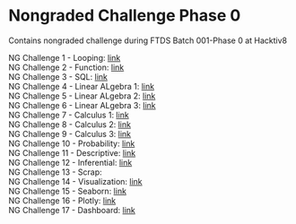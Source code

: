 # Nongraded Challenge Phase 0
Contains nongraded challenge during FTDS Batch 001-Phase 0 at Hacktiv8

NG Challenge 1 -  Looping: <a href= "https://github.com/imfdlh/h8dsft_ngc_p0/blob/master/c1_probability/h8dsft_looping.ipynb"> link </a>
<br>
NG Challenge 2 -  Function: <a href= "https://github.com/imfdlh/h8dsft_ngc_p0/tree/master/c2_function"> link </a>
<br>
NG Challenge 3 - SQL: <a href= "https://github.com/imfdlh/h8dsft_ngc_p0/tree/master/c3_sql"> link </a>
<br>
NG Challenge 4 - Linear ALgebra 1: <a href= "https://github.com/imfdlh/h8dsft_ngc_p0/blob/master/c4_linalg1/h8dsft_Linear_Algebra1.ipynb"> link </a>
<br>
NG Challenge 5 - Linear ALgebra 2: <a href="https://github.com/imfdlh/h8dsft_ngc_p0/blob/master/c5_linalg2/h8dsft_Linear_Algebra2.ipynb"> link </a>
<br>
NG Challenge 6 - Linear ALgebra 3: <a href="https://github.com/imfdlh/h8dsft_ngc_p0/blob/master/c6_linalg3/h8dsft_Linear_Algebra3.ipynb"> link </a>
<br>
NG Challenge 7 - Calculus 1: <a href="https://github.com/imfdlh/h8dsft_ngc_p0/blob/master/c7_calculus1/h8dsft_Calculus1.ipynb"> link </a>
<br>
NG Challenge 8 - Calculus 2: <a href="https://github.com/imfdlh/h8dsft_ngc_p0/blob/master/c8_calculus2/h8dsft_Calculus2.ipynb"> link </a>
<br>
NG Challenge 9 - Calculus 3: <a href="https://github.com/imfdlh/h8dsft_ngc_p0/blob/master/c9_calculus3/h8dsft_Calculus3.ipynb"> link </a>
<br>
NG Challenge 10 - Probability: <a href="https://github.com/imfdlh/h8dsft_ngc_p0/blob/master/c10_probability/h8dsft_Probability.ipynb"> link </a>
<br>
NG Challenge 11 - Descriptive: <a href="https://github.com/imfdlh/h8dsft_ngc_p0/blob/master/c11_descriptive/h8dsft_Descriptive.ipynb"> link </a>
<br>
NG Challenge 12 - Inferential: <a href="https://github.com/imfdlh/h8dsft_ngc_p0/blob/master/c12_inferential/h8dsft_Inferential.ipynb"> link </a>
<br>
NG Challenge 13 - Scrap: <a href="https://github.com/imfdlh/h8dsft_ngc_p0/tree/master/c13_scrap/h8dsft_Scrap"></a>
<br>
NG Challenge 14 - Visualization: <a href="https://github.com/imfdlh/h8dsft_ngc_p0/blob/master/c14_visualization/h8dsft_Visualization.ipynb"> link </a>
<br>
NG Challenge 15 - Seaborn: <a href="https://github.com/imfdlh/h8dsft_ngc_p0/blob/master/c15_seaborn/h8dsft_Seaborn.ipynb"> link </a>
<br>
NG Challenge 16 - Plotly: <a href="https://github.com/imfdlh/h8dsft_ngc_p0/blob/master/c16_plotly/h8dsft_Plotly.ipynb"> link </a>
<br>
NG Challenge 17 - Dashboard: <a href="https://github.com/imfdlh/h8dsft_ngc_p0/tree/master/c17_dashboard/h8dsft_Dashboard"> link </a>
